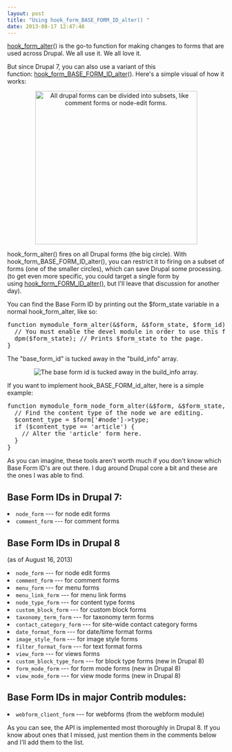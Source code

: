 ```yaml
---
layout: post
title: "Using hook_form_BASE_FORM_ID_alter() "
date: 2013-08-17 12:47:48
---
```


<p class="p1">
  <span class="s1"><a href="https://api.drupal.org/api/drupal/modules%21system%21system.api.php/function/hook_form_alter/7">hook_form_alter</a></span><span class="s2">()</span> is the go-to function for making changes to forms that are used across Drupal. We all use it. We all love it.
</p>

<p class="p1">
  But since Drupal 7, you can also use a variant of this function: <a href="https://api.drupal.org/api/drupal/modules%21system%21system.api.php/function/hook_form_BASE_FORM_ID_alter/7"><span class="s3">hook_form_BASE_FORM_ID_alter</span></a><span class="s2">(). </span>Here's a simple visual of how it works: 
</p>

<p class="p2" style="text-align: center;">
  <img alt="All drupal forms can be divided into subsets, like comment forms or node-edit forms." src="/assets/images/drupal-forms-diagram.png" style="width: 375px; height: 355px;" />
</p>

<p class="p1">
  hook_form_alter() fires on all Drupal forms (the big circle). With hook_form_BASE_FORM_ID_alter(), you can restrict it to firing on a subset of forms (one of the smaller circles), which can save Drupal some processing. (to get even more specific, you could target a single form by using <a href="https://api.drupal.org/api/drupal/modules!system!system.api.php/function/hook_form_FORM_ID_alter/7" ttarget="_blank" rel="noopener noreferrer"title="Drupal API: hook_form_FORM_ID_alter()">hook_form_FORM_ID_alter(),</a> but I'll leave that discussion for another day).
</p>

<p class="p1">
  You can find the Base Form ID by printing out the $form_state variable in a normal hook_form_alter, like so:
</p>

<pre>function mymodule_form_alter(&$form, &$form_state, $form_id) {
  // You must enable the devel module in order to use this function.  
  dpm($form_state); // Prints $form_state to the page.  
}
</pre>

<p class="p1">
  The "base_form_id" is tucked away in the "build_info" array.
</p>

<p class="p1" style="text-align: center;">
  <img alt="The base form id is tucked away in the build_info array." src="/assets/images/drupal_BASE_FORM_ID.png" />
</p>

<p class="p1">
  If you want to implement hook_BASE_FORM_id_alter, here is a simple example:
</p>

<pre>function mymodule_form_node_form_alter(&$form, &$form_state, $form_id) {
  // Find the content type of the node we are editing.
  $content_type = $form[&#39;#node&#39;]-&gt;type;
  if ($content_type == &#39;article&#39;) {
    // Alter the &#39;article&#39; form here.
  }
}
</pre>

<p class="p1">
  As you can imagine, these tools aren't worth much if you don't know which Base Form ID's are out there. I dug around Drupal core a bit and these are the ones I was able to find.
</p>

## Base Form IDs in Drupal 7:

<li class="p5">
  <code>node_form</code> --- for node edit forms
</li>
<li class="p5">
  <code>comment_form</code> --- for comment forms
</li>

## Base Form IDs in Drupal 8

<p class="p5">
  (as of August 16, 2013)
</p>

<li class="p5">
  <code>node_form</code> --- for node edit forms
</li>
<li class="p5">
  <code>comment_form</code> --- for comment forms
</li>
<li class="p5">
  <code>menu_form</code> --- for menu forms
</li>
<li class="p5">
  <code>menu_link_form</code> --- for menu link forms
</li>
<li class="p5">
  <code>node_type_form</code> --- for content type forms
</li>
<li class="p5">
  <code>custom_block_form</code> --- for custom block forms
</li>
<li class="p5">
  <code>taxonomy_term_form</code> --- for taxonomy term forms
</li>
<li class="p5">
  <code>contact_category_form</code> --- for site-wide contact category forms
</li>
<li class="p5">
  <code>date_format_form</code> --- for date/time format forms
</li>
<li class="p5">
  <code>image_style_form</code> --- for image style forms
</li>
<li class="p5">
  <code>filter_format_form</code> --- for text format forms
</li>
<li class="p5">
  <code>view_form</code> --- for views forms
</li>
<li class="p5">
  <code>custom_block_type_form</code> --- for block type forms (new in Drupal 8)
</li>
<li class="p5">
  <code>form_mode_form</code> --- for form mode forms (new in Drupal 8)
</li>
<li class="p5">
  <code>view_mode_form</code> --- for view mode forms (new in Drupal 8)
</li>

## Base Form IDs in major Contrib modules:

<li class="p5">
  <code>webform_client_form</code><b> </b>--- for webforms (from the webform module)
</li>

<p class="p5">
  As you can see, the API is implemented most thoroughly in Drupal 8. If you know about ones that I missed, just mention them in the comments below and I'll add them to the list.
</p>